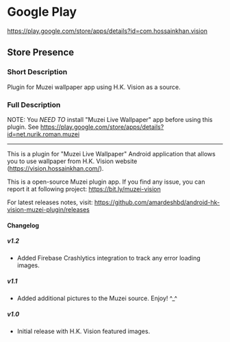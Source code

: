 # Google Play
https://play.google.com/store/apps/details?id=com.hossainkhan.vision

## Store Presence

### Short Description
Plugin for Muzei wallpaper app using H.K. Vision as a source.

### Full Description
NOTE: You *NEED TO* install "Muzei Live Wallpaper" app before using this plugin. See https://play.google.com/store/apps/details?id=net.nurik.roman.muzei

----

This is a plugin for "Muzei Live Wallpaper" Android application that allows you to use wallpaper from H.K. Vision website (https://vision.hossainkhan.com/).

This is a open-source Muzei plugin app. If you find any issue, you can report it at following project:
https://bit.ly/muzei-vision

For latest releases notes, visit:
https://github.com/amardeshbd/android-hk-vision-muzei-plugin/releases

#### Changelog

##### v1.2
- Added Firebase Crashlytics integration to track any error loading images.

##### v1.1
- Added additional pictures to the Muzei source. Enjoy! ^_^

##### v1.0
- Initial release with H.K. Vision featured images.


